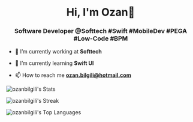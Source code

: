 <h1 align="center">Hi, I'm Ozan👋</h1>
<h3 align="center">Software Developer @Softtech #Swift #MobileDev #PEGA #Low-Code #BPM </h3>

- 🔭 I’m currently working at **Softtech**

- 🌱 I’m currently learning **Swift UI**

- 📫 How to reach me **ozan.bilgili@hotmail.com**

![ozanbilgili's Stats](https://github-readme-stats.vercel.app/api?username=ozanbilgili&theme=dark&show_icons=true&hide_border=true&count_private=true)

![ozanbilgili's Streak](https://github-readme-streak-stats.herokuapp.com/?user=ozanbilgili&theme=dark&hide_border=true)

![ozanbilgili's Top Languages](https://github-readme-stats.vercel.app/api/top-langs/?username=ozanbilgili&theme=dark&show_icons=true&hide_border=true&layout=compact)
